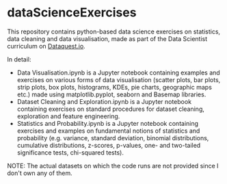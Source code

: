 # dataScienceExercises
This repository contains python-based data science exercises on statistics, data cleaning and data visualisation, made as part of the Data Scientist curriculum on [Dataquest.io](https://www.dataquest.io/).

In detail:
- Data Visualisation.ipynb is a Jupyter notebook containing examples and exercises on various forms of data visualisation (scatter plots, bar plots, strip plots, box plots, histograms, KDEs, pie charts, geographic maps etc.) made using matplotlib.pyplot, seaborn and Basemap libraries.
- Dataset Cleaning and Exploration.ipynb is a Jupyter notebook containing exercises on standard procedures for dataset cleaning, exploration and feature engineering.
- Statistics and Probability.ipynb is a Jupyter notebook containing exercises and examples on fundamental notions of statistics and probability (e.g. variance, standard deviation, binomial distributions, cumulative distributions, z-scores, p-values, one- and two-tailed significance tests, chi-squared tests).

NOTE: The actual datasets on which the code runs are not provided since I don't own any of them.
